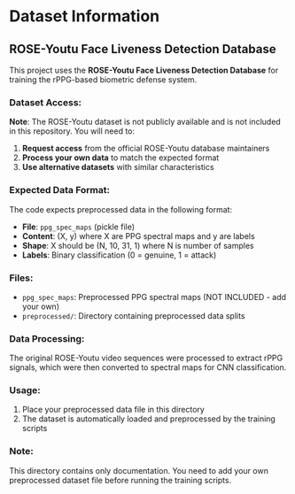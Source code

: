 # Dataset Information

## ROSE-Youtu Face Liveness Detection Database

This project uses the **ROSE-Youtu Face Liveness Detection Database** for training the rPPG-based biometric defense system.

### Dataset Access:
**Note**: The ROSE-Youtu dataset is not publicly available and is not included in this repository. You will need to:
1. **Request access** from the official ROSE-Youtu database maintainers
2. **Process your own data** to match the expected format
3. **Use alternative datasets** with similar characteristics

### Expected Data Format:
The code expects preprocessed data in the following format:
- **File**: `ppg_spec_maps` (pickle file)
- **Content**: (X, y) where X are PPG spectral maps and y are labels
- **Shape**: X should be (N, 10, 31, 1) where N is number of samples
- **Labels**: Binary classification (0 = genuine, 1 = attack)

### Files:
- `ppg_spec_maps`: Preprocessed PPG spectral maps (NOT INCLUDED - add your own)
- `preprocessed/`: Directory containing preprocessed data splits 

### Data Processing:
The original ROSE-Youtu video sequences were processed to extract rPPG signals, which were then converted to spectral maps for CNN classification.

### Usage:
1. Place your preprocessed data file in this directory
2. The dataset is automatically loaded and preprocessed by the training scripts

### Note:
This directory contains only documentation. You need to add your own preprocessed dataset file before running the training scripts. 